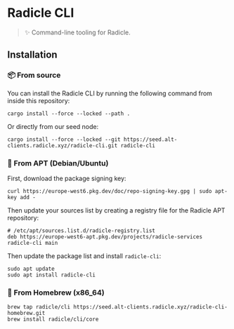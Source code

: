 # Radicle CLI

> ✨ Command-line tooling for Radicle.

## Installation

### 📦 From source

You can install the Radicle CLI by running the following command from inside
this repository:

    cargo install --force --locked --path .

Or directly from our seed node:

    cargo install --force --locked --git https://seed.alt-clients.radicle.xyz/radicle-cli.git radicle-cli

### 🐧 From APT (Debian/Ubuntu)

First, download the package signing key:

    curl https://europe-west6.pkg.dev/doc/repo-signing-key.gpg | sudo apt-key add -

Then update your sources list by creating a registry file for the Radicle APT repository:

    # /etc/apt/sources.list.d/radicle-registry.list
    deb https://europe-west6-apt.pkg.dev/projects/radicle-services radicle-cli main

Then update the package list and install `radicle-cli`:

    sudo apt update
    sudo apt install radicle-cli

### 🍺 From Homebrew (x86_64)

    brew tap radicle/cli https://seed.alt-clients.radicle.xyz/radicle-cli-homebrew.git
    brew install radicle/cli/core
